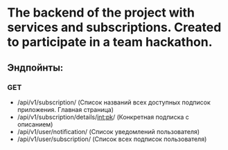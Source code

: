 # The backend of the project with services and subscriptions. Created to participate in a team hackathon.

## Эндпойнты:

### GET

* /api/v1/subscription/ (Список названий всех доступных подписок приложения. Главная страница)
* /api/v1/subscription/details/<int:pk>/ (Конкретная подписка с описанием)
* /api/v1/user/notification/ (Список уведомлений пользователя)
* /api/v1/user/subscription/ (Список всех подписок пользователя)
